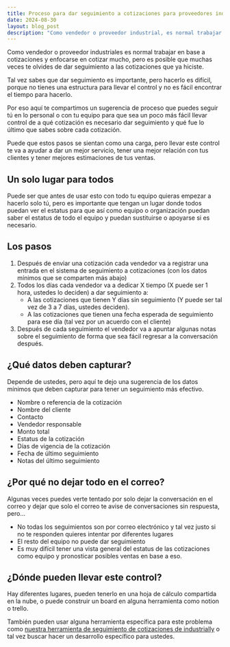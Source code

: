 ```yaml
---
title: Proceso para dar seguimiento a cotizaciones para proveedores industriales
date: 2024-08-30
layout: blog_post
description: "Como vendedor o proveedor industrial, es normal trabajar en base a cotizaciones y enfocarse en cotizar mucho, pero es posible que muchas veces te olvides de dar seguimiento a las cotizaciones que ya hiciste."
---
```


Como vendedor o proveedor industriales es normal trabajar en base a cotizaciones y enfocarse en cotizar mucho, pero es posible que muchas veces te olvides de dar seguimiento a las cotizaciones que ya hiciste.

Tal vez sabes que dar seguimiento es importante, pero hacerlo es difícil, porque no tienes una estructura para llevar el control y no es fácil encontrar el tiempo para hacerlo.

Por eso aquí te compartimos un sugerencia de proceso que puedes seguir tú en lo personal o con tu equipo para que sea un poco más fácil llevar control de a qué cotización es necesario dar seguimiento y qué fue lo último que sabes sobre cada cotización.

Puede que estos pasos se sientan como una carga, pero llevar este control te va a ayudar a dar un mejor servicio, tener una mejor relación con tus clientes y tener mejores estimaciones de tus ventas.

## Un solo lugar para todos

Puede ser que antes de usar esto con todo tu equipo quieras empezar a hacerlo solo tú, pero es importante que tengan un lugar donde todos puedan ver el estatus para que así como equipo o organización puedan saber el estatus de todo el equipo y puedan sustituirse o apoyarse si es necesario.

## Los pasos

1. Después de enviar una cotización cada vendedor va a registrar una entrada en el sistema de seguimiento a cotizaciones (con los datos mínimos que se comparten más abajo)
2. Todos los días cada vendedor va a dedicar X tiempo (X puede ser 1 hora, ustedes lo deciden) a dar seguimiento a:
    * A las cotizaciones que tienen Y días sin seguimiento (Y puede ser tal vez de 3 a 7 días, ustedes deciden).
    * A las cotizaciones que tienen una fecha esperada de seguimiento para ese día (tal vez por un acuerdo con el cliente)
3. Después de cada seguimiento el vendedor va a apuntar algunas notas sobre el seguimiento de forma que sea fácil regresar a la conversación después.

## ¿Qué datos deben capturar?

Depende de ustedes, pero aquí te dejo una sugerencia de los datos mínimos que deben capturar para tener un seguimiento más efectivo.

- Nombre o referencia de la cotización
- Nombre del cliente
- Contacto
- Vendedor responsable
- Monto total
- Estatus de la cotización
- Días de vigencia de la cotización
- Fecha de último seguimiento
- Notas del último seguimiento

## ¿Por qué no dejar todo en el correo?

Algunas veces puedes verte tentado por solo dejar la conversación en el correo y dejar que solo el correo te avise de conversaciones sin respuesta, pero…

- No todas los seguimientos son por correo electrónico y tal vez justo si no te responden quieres intentar por diferentes lugares
- El resto del equipo no puede dar seguimiento
- Es muy difícil tener una vista general del estatus de las cotizaciones como equipo y pronosticar posibles ventas en base a eso.

## ¿Dónde pueden llevar este control?

Hay diferentes lugares, pueden tenerlo en una hoja de cálculo compartida en la nube, o puede construir un board en alguna herramienta como notion o trello.

También pueden usar alguna herramienta específica para este problema como [nuestra herramienta de seguimiento de cotizaciones de industrially](/) o tal vez buscar hacer un desarrollo específico para ustedes.